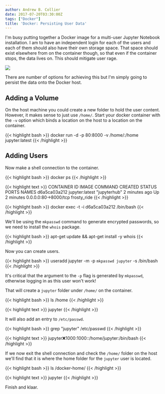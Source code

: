```yaml
---
author: Andrew B. Collier
date: 2017-07-20T03:30:00Z
tags: ["Docker"]
title: 'Docker: Persisting User Data'
---
```


I'm busy putting together a Docker image for a multi-user Jupyter Notebook installation. I am to have an independent login for each of the users and each of them should also have their own storage space. That space should exist elsewhere from on the container though, so that even if the container stops, the data lives on. This should mitigate user rage.

![](/img/logo/docker-logo.png)

<!--more-->

There are number of options for achieving this but I'm simply going to persist the data onto the Docker host.

## Adding a Volume

On the host machine you could create a new folder to hold the user content. However, it makes sense to just use `/home/`. Start your docker container with the `-v` option which binds a location on the host to a location on the container.

{{< highlight bash >}}
docker run -d -p 80:8000 -v /home/:/home jupyter:latest
{{< /highlight >}}

## Adding Users

Now make a shell connection to the container.

{{< highlight bash >}}
docker ps
{{< /highlight >}}

{{< highlight text >}}
CONTAINER ID        IMAGE               COMMAND             CREATED             STATUS              PORTS                  NAMES
d6a5ca03a212        jupyter:latest      "jupyterhub"        2 minutes ago       Up 2 minutes        0.0.0.0:80->8000/tcp   frosty_ride
{{< /highlight >}}

{{< highlight bash >}}
docker exec -t -i d6a5ca03a212 /bin/bash
{{< /highlight >}}

We'll be using the `mkpasswd` command to generate encrypted passwords, so we need to install the `whois` package. 

{{< highlight bash >}}
apt-get update && apt-get install -y whois
{{< /highlight >}}

Now you can create users.

{{< highlight bash >}}
useradd jupyter -m -p `mkpasswd jupyter` -s /bin/bash
{{< /highlight >}}

It's critical that the argument to the `-p` flag is generated by `mkpasswd`, otherwise logging in as this user won't work!

That will create a `jupyter` folder under `/home/` on the container.

{{< highlight bash >}}
ls /home
{{< /highlight >}}

{{< highlight text >}}
jupyter
{{< /highlight >}}

It will also add an entry to `/etc/passwd`.

{{< highlight bash >}}
grep "jupyter" /etc/passwd
{{< /highlight >}}

{{< highlight text >}}
jupyter:x:1000:1000::/home/jupyter:/bin/bash
{{< /highlight >}}

If we now exit the shell connection and check the `/home/` folder on the host we'll find that it is where the home folder for the `jupyter` user is located.

{{< highlight bash >}}
ls /docker-home/
{{< /highlight >}}

{{< highlight text >}}
jupyter
{{< /highlight >}}

Finish and klaar.